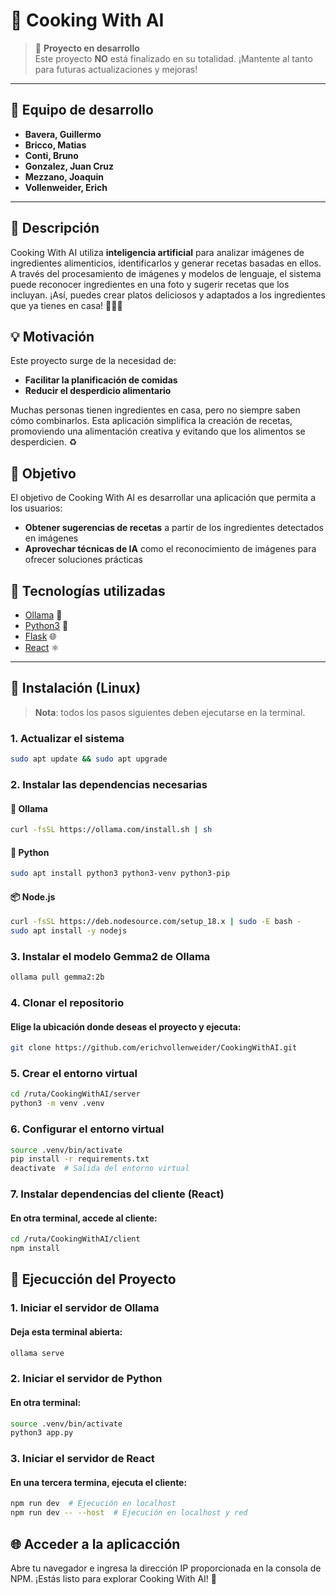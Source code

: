 # 🍰 **Cooking With AI** 

> 🚧 **Proyecto en desarrollo**  
> Este proyecto **NO** está finalizado en su totalidad. ¡Mantente al tanto para futuras actualizaciones y mejoras! 

---

## 👥 **Equipo de desarrollo**
- **Bavera, Guillermo**
- **Bricco, Matias**
- **Conti, Bruno**
- **Gonzalez, Juan Cruz**
- **Mezzano, Joaquin**
- **Vollenweider, Erich**

---

## 📖 **Descripción**
Cooking With AI utiliza **inteligencia artificial** para analizar imágenes de ingredientes alimenticios, identificarlos y generar recetas basadas en ellos. A través del procesamiento de imágenes y modelos de lenguaje, el sistema puede reconocer ingredientes en una foto y sugerir recetas que los incluyan. ¡Así, puedes crear platos deliciosos y adaptados a los ingredientes que ya tienes en casa! 🥕🍅🍲

## 💡 **Motivación**
Este proyecto surge de la necesidad de:
- **Facilitar la planificación de comidas**
- **Reducir el desperdicio alimentario**  

Muchas personas tienen ingredientes en casa, pero no siempre saben cómo combinarlos. Esta aplicación simplifica la creación de recetas, promoviendo una alimentación creativa y evitando que los alimentos se desperdicien. ♻️

## 🎯 **Objetivo**
El objetivo de Cooking With AI es desarrollar una aplicación que permita a los usuarios:
- **Obtener sugerencias de recetas** a partir de los ingredientes detectados en imágenes
- **Aprovechar técnicas de IA** como el reconocimiento de imágenes para ofrecer soluciones prácticas

## 🔧 **Tecnologías utilizadas**
- [Ollama](https://ollama.com) 🧠
- [Python3](https://www.python.org/) 🐍
- [Flask](https://flask.palletsprojects.com/en/stable/) 🌐
- [React](https://es.react.dev/) ⚛️

---

## 🚀 **Instalación (Linux)**
> **Nota**: todos los pasos siguientes deben ejecutarse en la terminal.

### 1. Actualizar el sistema
```bash
sudo apt update && sudo apt upgrade
```

### 2. Instalar las dependencias necesarias
#### 🧰 Ollama
```bash
curl -fsSL https://ollama.com/install.sh | sh
```

#### 🐍 Python
```bash
sudo apt install python3 python3-venv python3-pip
```

#### 📦 Node.js
```bash
curl -fsSL https://deb.nodesource.com/setup_18.x | sudo -E bash -
sudo apt install -y nodejs
```

### 3. Instalar el modelo Gemma2 de Ollama
```bash
ollama pull gemma2:2b
```

### 4. Clonar el repositorio
#### Elige la ubicación donde deseas el proyecto y ejecuta:
```bash
git clone https://github.com/erichvollenweider/CookingWithAI.git
```
### 5. Crear el entorno virtual
```bash
cd /ruta/CookingWithAI/server
python3 -m venv .venv
```

### 6. Configurar el entorno virtual
```bash
source .venv/bin/activate
pip install -r requirements.txt
deactivate  # Salida del entorno virtual
```

### 7. Instalar dependencias del cliente (React)
#### En otra terminal, accede al cliente:
```bash
cd /ruta/CookingWithAI/client
npm install
```

## 🏁 **Ejecucción del Proyecto**

### 1. Iniciar el servidor de Ollama
#### Deja esta terminal abierta:
```bash
ollama serve
```

### 2. Iniciar el servidor de Python
#### En otra terminal:
```bash
source .venv/bin/activate
python3 app.py
```

### 3. Iniciar el servidor de React
#### En una tercera termina, ejecuta el cliente:
```bash
npm run dev  # Ejecución en localhost
npm run dev -- --host  # Ejecución en localhost y red
```

## 🌐 **Acceder a la aplicacción**
Abre tu navegador e ingresa la dirección IP proporcionada en la consola de NPM. ¡Estás listo para explorar Cooking With AI! 🎉






